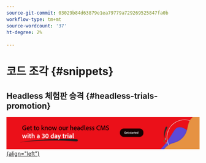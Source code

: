 ```yaml
---
source-git-commit: 03029b84d63879e1ea79779a729269525847fa0b
workflow-type: tm+mt
source-wordcount: '37'
ht-degree: 2%

---
```

# 코드 조각 {#snippets}

## Headless 체험판 승격 {#headless-trials-promotion}

[![30일 평가판을 통해 Headless CMS 알아보기](./assets/aem-headless-trial-promo.png){align="left"}](https://commerce.adobe.com/business-trial/sign-up?items%5B0%5D%5Bid%5D=649A1AF5CBC5467A25E84F2561274821&amp;cli=headless_exl_banner_campaign&amp;co=US&amp;lang=en)
